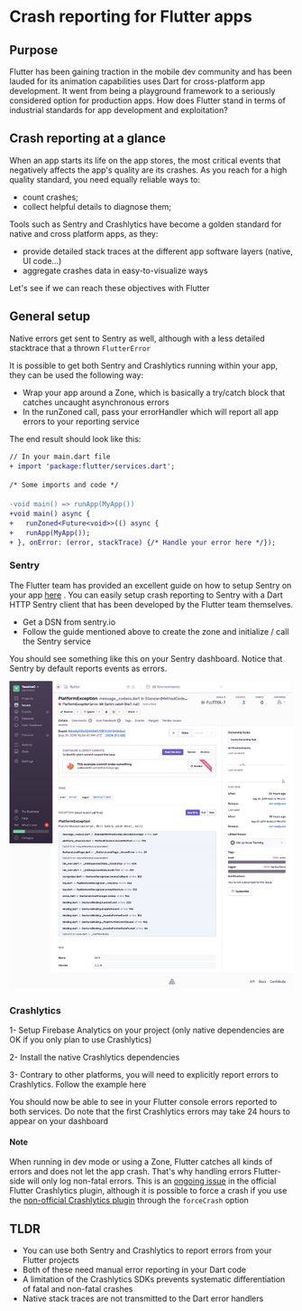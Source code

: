 # Crash reporting for Flutter apps

## Purpose

Flutter has been gaining traction in the mobile dev community and has been lauded for its animation capabilities uses Dart for cross-platform app development. It went from being a playground framework to a seriously considered option for production apps. How does Flutter stand in terms of industrial standards for app development and exploitation?

## Crash reporting at a glance

When an app starts its life on the app stores, the most critical events that negatively affects the app's quality are its crashes. As you reach for a high quality standard, you need equally reliable ways to:

* count crashes;
* collect helpful details to diagnose them;

Tools such as Sentry and Crashlytics have become a golden standard for native and cross platform apps, as they:

* provide detailed stack traces at the different app software layers (native, UI code...)
* aggregate crashes data in easy-to-visualize ways

Let's see if we can reach these objectives with Flutter

## General setup

Native errors get sent to Sentry as well, although with a less detailed stacktrace that a thrown `FlutterError`

It is possible to get both Sentry and Crashlytics running within your app, they can be used the following way:

* Wrap your app around a Zone, which is basically a try/catch block that catches uncaught asynchronous errors
* In the runZoned call, pass your errorHandler which will report all app errors to your reporting service

The end result should look like this:

```diff
// In your main.dart file
+ import 'package:flutter/services.dart';

/* Some imports and code */

-void main() => runApp(MyApp())
+void main() async {
+   runZoned<Future<void>>(() async {
+   runApp(MyApp());
+ }, onError: (error, stackTrace) {/* Handle your error here */});
```

### Sentry

The Flutter team has provided an excellent guide on how to setup Sentry on your app [here](https://flutter.dev/docs/cookbook/maintenance/error-reporting) . You can easily setup crash reporting to Sentry with a Dart HTTP Sentry client that has been developed by the Flutter team themselves.

* Get a DSN from sentry.io
* Follow the guide mentioned above to create the zone and initialize / call the Sentry service

You should see something like this on your Sentry dashboard. Notice that Sentry by default reports events as errors.

![Sentry](./Sentry.png)

### Crashlytics

1- Setup Firebase Analytics on your project (only native dependencies are OK if you only plan to use Crashlytics)

2- Install the native Crashlytics dependencies

3- Contrary to other platforms, you will need to explicitly report errors to Crashlytics. Follow the example here

You should now be able to see in your Flutter console errors reported to both services. Do note that the first Crashlytics errors may take 24 hours to appear on your dashboard

#### Note

When running in dev mode or using a Zone, Flutter catches all kinds of errors and does not let the app crash. That's why handling errors Flutter-side will only log non-fatal errors. This is an [ongoing issue](https://github.com/flutter/flutter/issues/29689) in the official Flutter Crashlytics plugin, although it is possible to force a crash if you use the [non-official Crashlytics plugin](https://pub.dev/packages/flutter_crashlytics) through the `forceCrash` option

## TLDR

* You can use both Sentry and Crashlytics to report errors from your Flutter projects
* Both of these need manual error reporting in your Dart code
* A limitation of the Crashlytics SDKs prevents systematic differentiation of fatal and non-fatal crashes
* Native stack traces are not transmitted to the Dart error handlers
